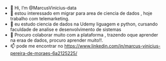 - 👋 Hi, I’m @MarcusVinicius-data
- 👀 estou interessado em migrar para area de ciencia de dados , hoje trabalho com telemarketing.
- 🌱 eu estudo ciencia de dados na Udemy liguagem e python, cursando faculdade de analise e desenvolvimento de sistemas 
- 💞️ Procuro colaborar muito com a plataforma , trazendo oque aprender na eraa de dados, procuro aprender muito!!.
- 📫 pode me encontrar no  https://www.linkedin.com/in/marcus-vinicius-pereira-de-moraes-6a2125225/ 

<!---
MarcusVinicius-data/MarcusVinicius-data is a ✨ special ✨ repository because its `README.md` (this file) appears on your GitHub profile.
You can click the Preview link to take a look at your changes.
--->
